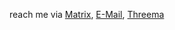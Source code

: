 reach me via [Matrix](https://matrix.to/#/@eulentier:eulentier.net), [E-Mail](mailto:github@eule.wtf), [Threema](https://threema.id/NTFCTHPY)
